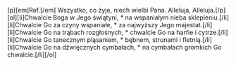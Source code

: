 [p][em]Ref.[/em] Wszystko, co żyje, niech wielbi Pana. Alleluja, Alleluja.[/p][ol][li]Chwalcie Boga w Jego świątyni, * na wspaniałym nieba sklepieniu.[/li][li]Chwalcie Go za czyny wspaniałe, * za najwyższy Jego majestat.[/li][li]Chwalcie Go na trąbach rozgłośnych, * chwalcie Go na harfie i cytrze.[/li][li]Chwalcie Go tanecznym pląsaniem, * bębnem, strunami i fletnią.[/li][li]Chwalcie Go na dźwięcznych cymbałach, * na cymbałach gromkich Go chwalcie.[/li][/ol]